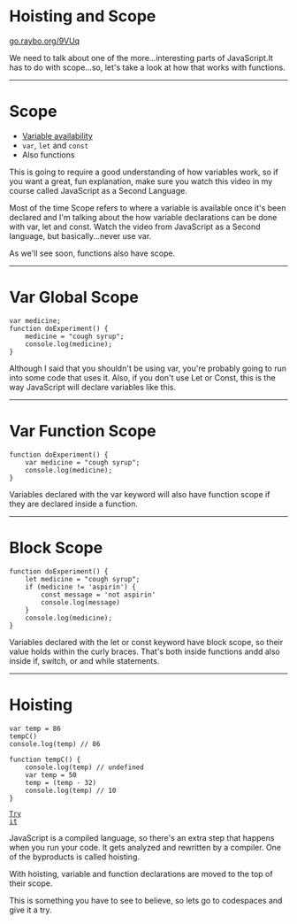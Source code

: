 
<!-- .slide: data-state="layout-title" class="bg-dark"-->

# Hoisting and Scope

<div class="slide-link"><a href="https://go.raybo.org/9VUq"><i class="fab fa-slideshare"></i> go.raybo.org/9VUq</a></div>

> >

We need to talk about one of the more...interesting parts of JavaScript.It has to do with scope...so, let's take a look at how that works with functions.

---
# Scope

- [Variable availability](https://go.raybo.org/9W7M)
- `var`, `let` and `const`
- Also functions

> >

This is going to require a good understanding of how variables work, so if you want a great, fun explanation, make sure you watch this video in my course called JavaScript as a Second Language.

Most of the time Scope refers to where a variable is available once it's been declared and I'm talking about the how variable declarations can be done with var, let and const. Watch the video from JavaScript as a Second language, but basically...never use var.

As we'll see soon, functions also have scope.


---
# Var Global Scope

```
var medicine;
function doExperiment() {
    medicine = "cough syrup";
    console.log(medicine);
}
```
> >

Although I said that you shouldn't be using var, you're probably going to run into some code that uses it. Also, if you don't use Let or Const, this is the way JavaScript will declare variables like this.

---
# Var Function Scope

```
function doExperiment() {
    var medicine = "cough syrup";
    console.log(medicine);
}
```
> >

Variables declared with the var keyword will also have function scope if they are declared inside a function.

---
# Block Scope

```
function doExperiment() {
    let medicine = "cough syrup";
    if (medicine != 'aspirin') {
        const message = 'not aspirin'
        console.log(message)
    }
    console.log(medicine);
}
```
> >

Variables declared with the let or const keyword have block scope, so their value holds within the curly braces. That's both inside functions andd also inside if, switch, or and while statements.

---
# Hoisting

```
var temp = 86
tempC()
console.log(temp) // 86

function tempC() {
    console.log(temp) // undefined
    var temp = 50
    temp = (temp - 32)
    console.log(temp) // 10
}

```

<a href="https://github.dev/LinkedInLearning/javascript-functions-2502735/tree/01_05b" target="_blank"><code class="code-royal">Try it</code></a>


> >

JavaScript is a compiled language, so there's an extra step that happens when you run your code. It gets analyzed and rewritten by a compiler. One of the byproducts is called hoisting.

With hoisting, variable and function declarations are moved to the top of their scope.

This is something you have to see to believe, so lets go to codespaces and give it a try.